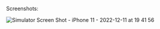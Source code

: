 Screenshots:

![Simulator Screen Shot - iPhone 11 - 2022-12-11 at 19 41 56](https://user-images.githubusercontent.com/88242373/209368199-143d1f77-2a46-43e2-a474-b77e396045e4.png)
